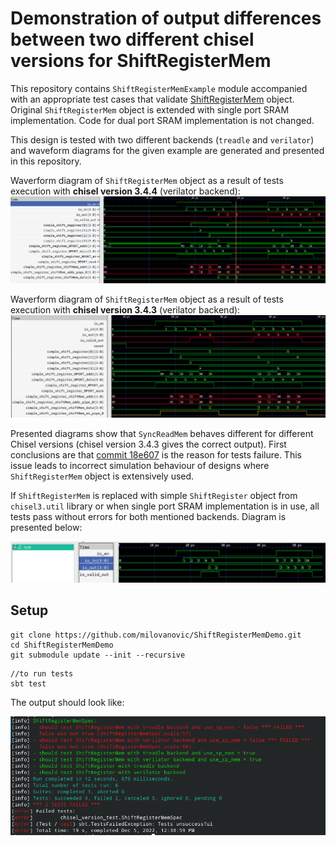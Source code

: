 

Demonstration of output differences between two different chisel versions for ShiftRegisterMem
===================

This repository contains `ShiftRegisterMemExample` module accompanied with an appropriate test cases that validate [ShiftRegisterMem](https://github.com/ucb-bar/dsptools/blob/master/rocket/src/main/scala/craft/ShiftRegisterMem.scala) object. Original `ShiftRegisterMem` object is extended with single port SRAM implementation. Code for dual port SRAM implementation is not changed.

This design is tested with two different backends (`treadle` and `verilator`) and waveform diagrams for the given example are generated and presented in this repository.

Waverform diagram of `ShiftRegisterMem` object as a result of tests execution with **chisel version 3.4.4** (verilator backend):
![verilator backend](./doc/verilator_test_shift_mem.png)

Waverform diagram of `ShiftRegisterMem` object as a result of tests execution with **chisel version 3.4.3** (verilator backend):
![verilator backend](./doc/verilator_test_shift_mem_ok.png)

Presented diagrams show that `SyncReadMem` behaves different for different Chisel versions (chisel version 3.4.3 gives the correct output). First conclusions are that  [commit 18e607](https://github.com/chipsalliance/chisel3/commit/18e6077ff935e464850132263fab4c7a06bcb4df) is the reason for tests failure.  This issue leads to incorrect simulation behaviour of designs where `ShiftRegisterMem` object is extensively used.

If `ShiftRegisterMem` is replaced with simple `ShiftRegister` object from `chisel3.util` library or when single port SRAM implementation is in use, all tests pass without errors for both mentioned backends. Diagram is presented below:

![verilator backend](./doc/verilator_shift_reg.png)



## Setup

```
git clone https://github.com/milovanovic/ShiftRegisterMemDemo.git
cd ShiftRegisterMemDemo
git submodule update --init --recursive
```

```
//to run tests
sbt test
```

The output should look like:

![report](./doc/report.png)

